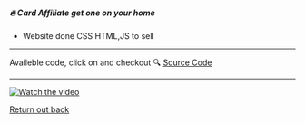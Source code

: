 ##### 🔥 Card Affiliate get one on your home

- Website done CSS HTML,JS to sell 

---

Availeble code, click on and checkout 🔍 [Source Code](https://github.com/devnaelson/devnaelson/tree/main/projects/card-affiliate/code)

---

[![Watch the video](./i.jpg)](https://www.youtube.com/watch?v=QQGnaNuzQIM)


[Return out back](https://github.com/devnaelson)
